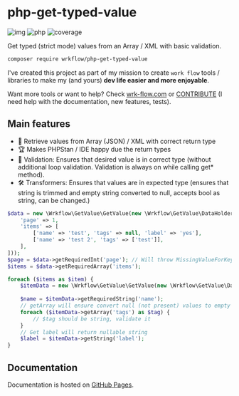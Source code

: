 # php-get-typed-value

![img](https://img.shields.io/badge/PHPStan-8-blue)
![php](https://img.shields.io/badge/PHP-8.1-B0B3D6)
![coverage](https://img.shields.io/endpoint?url=https://gist.githubusercontent.com/pionl/11b884c06da0bf9116ae763d23438ecb/raw/coverage.json)

Get typed (strict mode) values from an Array / XML with basic validation.

```bash
composer require wrkflow/php-get-typed-value
```

I've created this project as part of my mission to create `work flow` tools / libraries to make my (and yours) **dev
life easier and more enjoyable**.

Want more tools or want to help? Check [wrk-flow.com](https://wrk-flow.com) or [CONTRIBUTE](CONTRIBUTION.md) (I need
help with the documentation, new features, tests).

## Main features

- 🚀 Retrieve values from Array (JSON) / XML with correct return type
- 🏆 Makes PHPStan / IDE happy due the return types
- 🤹‍ Validation: Ensures that desired value is in correct type (without additional loop validation. Validation is always on
  while calling get* method).
- 🛠 Transformers: Ensures that values are in expected type (ensures that string is trimmed and empty string converted to
  null, accepts bool as string, can be changed.)

```php
$data = new \Wrkflow\GetValue\GetValue(new \Wrkflow\GetValue\DataHolders\ArrayData([
    'page' => 1, 
    'items' => [
        ['name' => 'test', 'tags' => null, 'label' => 'yes'],
        ['name' => 'test 2', 'tags' => ['test']],
    ],
]));
$page = $data->getRequiredInt('page'); // Will throw MissingValueForKeyException if the `page` is not present
$items = $data->getRequiredArray('items');

foreach ($items as $item) {
    $itemData = new \Wrkflow\GetValue\GetValue(new \Wrkflow\GetValue\DataHolders\ArrayData($item));
    
    $name = $itemData->getRequiredString('name');
    // getArray will ensure convert null (not present) values to empty array
    foreach ($itemData->getArray('tags') as $tag) {
        // $tag should be string, validate it
    }
    // Get label will return nullable string
    $label = $itemData->getString('label');
}
```

## Documentation

Documentation is hosted on [GitHub Pages](https://php-get-typed-value.wrk-flow.com).
